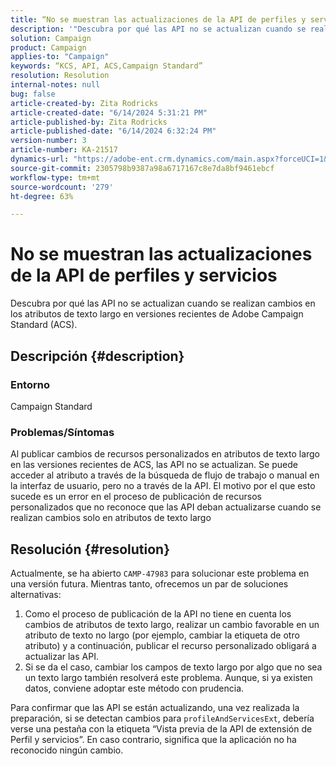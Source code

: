 ```yaml
---
title: “No se muestran las actualizaciones de la API de perfiles y servicios”
description: '"Descubra por qué las API no se actualizan cuando se realizan cambios en los atributos de texto largo en versiones recientes de Adobe Campaign Standard (ACS)".'
solution: Campaign
product: Campaign
applies-to: "Campaign"
keywords: “KCS, API, ACS,Campaign Standard”
resolution: Resolution
internal-notes: null
bug: false
article-created-by: Zita Rodricks
article-created-date: "6/14/2024 5:31:21 PM"
article-published-by: Zita Rodricks
article-published-date: "6/14/2024 6:32:24 PM"
version-number: 3
article-number: KA-21517
dynamics-url: "https://adobe-ent.crm.dynamics.com/main.aspx?forceUCI=1&pagetype=entityrecord&etn=knowledgearticle&id=c1caaae7-732a-ef11-840a-002248084fbb"
source-git-commit: 2305798b9387a98a6717167c8e7da8bf9461ebcf
workflow-type: tm+mt
source-wordcount: '279'
ht-degree: 63%

---
```


# No se muestran las actualizaciones de la API de perfiles y servicios


Descubra por qué las API no se actualizan cuando se realizan cambios en los atributos de texto largo en versiones recientes de Adobe Campaign Standard (ACS).

## Descripción {#description}


### Entorno

Campaign Standard

### Problemas/Síntomas

Al publicar cambios de recursos personalizados en atributos de texto largo en las versiones recientes de ACS, las API no se actualizan. Se puede acceder al atributo a través de la búsqueda de flujo de trabajo o manual en la interfaz de usuario, pero no a través de la API. El motivo por el que esto sucede es un error en el proceso de publicación de recursos personalizados que no reconoce que las API deban actualizarse cuando se realizan cambios solo en atributos de texto largo


## Resolución {#resolution}


Actualmente, se ha abierto `CAMP-47983` para solucionar este problema en una versión futura. Mientras tanto, ofrecemos un par de soluciones alternativas:

1. Como el proceso de publicación de la API no tiene en cuenta los cambios de atributos de texto largo, realizar un cambio favorable en un atributo de texto no largo (por ejemplo, cambiar la etiqueta de otro atributo) y a continuación, publicar el recurso personalizado obligará a actualizar las API.
2. Si se da el caso, cambiar los campos de texto largo por algo que no sea un texto largo también resolverá este problema. Aunque, si ya existen datos, conviene adoptar este método con prudencia.


Para confirmar que las API se están actualizando, una vez realizada la preparación, si se detectan cambios para `profileAndServicesExt`, debería verse una pestaña con la etiqueta “Vista previa de la API de extensión de Perfil y servicios”. En caso contrario, significa que la aplicación no ha reconocido ningún cambio.

